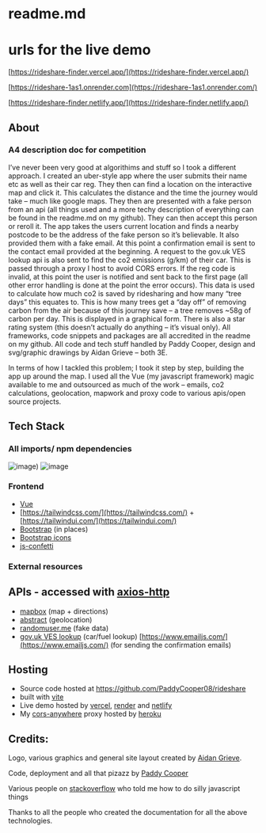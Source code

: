 # readme.md

# urls for the live demo

[https://rideshare-finder.vercel.app/](https://rideshare-finder.vercel.app/)

[https://rideshare-1as1.onrender.com](https://rideshare-1as1.onrender.com/)

[https://rideshare-finder.netlify.app/](https://rideshare-finder.netlify.app/)

## About
### A4 description doc for competition
                   
I’ve never been very good at algorithims and stuff so I took a different approach. I created an uber-style app where the user submits their name etc as well as their car reg. They then can find a location on the interactive map and click it. This calculates the distance and the time the journey would take – much like google maps. They then are presented with a fake person from an api (all things used and a more techy description of everything can be found in the readme.md on my github). They can then accept this person or reroll it. The app takes the users current location and finds a nearby postcode to be the address of the fake person so it’s believable. It also provided them with a fake email. At this point a confirmation email is sent to the contact email provided at the beginning. A request to the gov.uk VES lookup api is also sent to find the co2 emissions (g/km) of their car. This is passed through a proxy I host to avoid CORS errors. If the reg code is invalid, at this point the user is notified and sent back to the first page (all other error handling is done at the point the error occurs). This data is used to calculate how much co2 is saved by ridesharing and how many “tree days” this equates to. This is how many trees get a “day off” of removing carbon from the air because of this journey save – a tree removes ~58g of carbon per day. This is displayed in a graphical form. There is also a star rating system (this doesn’t actually do anything – it’s visual only). All frameworks, code snippets and packages are all accredited in the readme on my github. All code and tech stuff handled by Paddy Cooper, design and svg/graphic drawings by Aidan Grieve – both 3E.

In terms of how I tackled this problem; I took it step by step, building the app up around the map. I used all the Vue (my javascript framework) magic available to me and outsourced as much of the work – emails, co2 calculations, geolocation, mapwork and proxy code to various apis/open source projects.



## Tech Stack

### All imports/ npm dependencies
![image)](https://i.imgur.com/9iVJ1N4.png)
![image](https://i.imgur.com/cJvzPdT.png)




### Frontend

- [Vue](http://vuejs.org)
- [https://tailwindcss.com/](https://tailwindcss.com/) + [https://tailwindui.com/](https://tailwindui.com/)
- [Bootstrap](https://getbootstrap.com/) (in places)
- [Bootstrap icons](https://icons.getbootstrap.com/)
- [js-confetti](https://www.npmjs.com/package/js-confetti)

### External resources

##  APIs - accessed with [axios-http](https://axios-http.com/)
  - [mapbox](http://mapbox.com) (map + directions)
  - [abstract](https://www.abstractapi.com/) (geolocation)
  - [randomuser.me](http://randomuser.me) (fake data)
  - [gov.uk VES lookup](https://developer-portal.driver-vehicle-licensing.api.gov.uk/apis/vehicle-enquiry-service/vehicle-enquiry-service-description.html#vehicle-enquiry-service-api) (car/fuel lookup)
  [https://www.emailjs.com/](https://www.emailjs.com/) (for sending the confirmation emails)
## Hosting
  - Source code hosted at https://github.com/PaddyCooper08/rideshare
  - built with [vite](http://vitejs.dev)
  - Live demo hosted by [vercel](https://vercel.com/dashboard), [render](https://render.com/) and [netlify](https://www.netlify.com/)
  - My [cors-anywhere](https://github.com/Rob--W/cors-anywhere) proxy hosted by [heroku](https://www.heroku.com)

## Credits:

Logo, various graphics and general site layout created by [Aidan Grieve](mailto:1220@rgsg.co.uk).

Code, deployment and all that pizazz by [Paddy Cooper](http://github.com/paddycooper08)

Various people on [stackoverflow](http://stackoverflow.com) who told me how to do silly javascript things

Thanks to all the people who created the documentation for all the above technologies.
